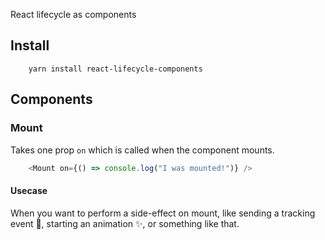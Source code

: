 React lifecycle as components

## Install
```
    yarn install react-lifecycle-components
```

## Components

### Mount
Takes one prop `on` which is called when the component mounts.

```javascript
    <Mount on={() => console.log("I was mounted!")} />
```

#### Usecase
When you want to perform a side-effect on mount, like sending a tracking event 🚀, starting an animation ✨, or something like that.
